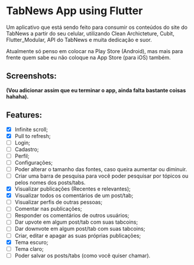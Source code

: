 # TabNews App using Flutter

Um aplicativo que está sendo feito para consumir os conteúdos do site do TabNews a partir do seu celular, utilizando Clean Archicteture, Cubit, Flutter_Modular, API do TabNews e muita dedicação e suor.

Atualmente só penso em colocar na Play Store (Android), mas mais para frente quem sabe eu não coloque na App Store (para iOS) também.

## Screenshots: 
__(Vou adicionar assim que eu terminar o app, ainda falta bastante coisas hahaha).__

## Features: 

- [x] Infinite scroll;
- [x] Pull to refresh;
- [ ] Login;
- [ ] Cadastro;
- [ ] Perfil;
- [ ] Configurações;
- [ ] Poder alterar o tamanho das fontes, caso queira aumentar ou diminuir.
- [ ] Criar uma barra de pesquisa para você poder pesquisar por tópicos ou pelos nomes dos posts/tabs.
- [x] Visualizar publicações (Recentes e relevantes);
- [x] Visualizar todos os comentários de um post/tab;
- [ ] Visualizar perfis de outras pessoas;
- [ ] Comentar nas publicações;
- [ ] Responder os comentários de outros usuários;
- [ ] Dar upvote em algum post/tab com suas tabcoins;
- [ ] Dar downvote em algum post/tab com suas tabcoins;
- [ ] Criar, editar e apagar as suas próprias publicações;
- [x] Tema escuro;
- [ ] Tema claro;
- [ ] Poder salvar os posts/tabs (como você quiser chamar).
